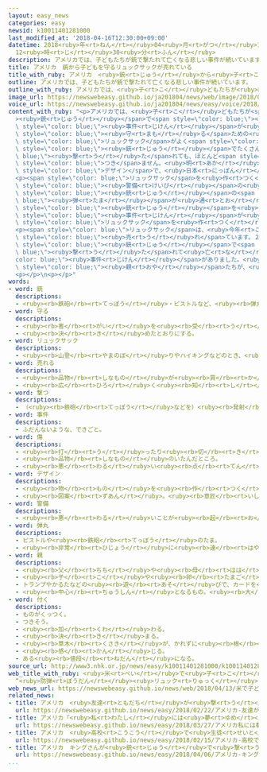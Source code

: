 ```yaml
---
layout: easy_news
categories: easy
newsid: k10011401281000
last_modified_at: '2018-04-16T12:30:00+09:00'
datetime: 2018<ruby>年<rt>ねん</rt></ruby>04<ruby>月<rt>がつ</rt></ruby>16<ruby>日<rt>にち</rt></ruby>
  12<ruby>時<rt>じ</rt></ruby>30<ruby>分<rt>ふん</rt></ruby>
description: アメリカでは、子どもたちが銃で撃たれて亡くなる悲しい事件が続いています。
title: アメリカ　銃から子どもを守るリュックサックが売れている
title_with_ruby: アメリカ　<ruby>銃<rt>じゅう</rt></ruby>から<ruby>子<rt>こ</rt></ruby>どもを<ruby>守<rt>まも</rt></ruby>るリュックサックが<ruby>売<rt>う</rt></ruby>れている
outline: アメリカでは、子どもたちが銃で撃たれて亡くなる悲しい事件が続いています。
outline_with_ruby: アメリカでは、<ruby>子<rt>こ</rt></ruby>どもたちが<ruby>銃<rt>じゅう</rt></ruby>で<ruby>撃<rt>う</rt></ruby>たれて<ruby>亡<rt>な</rt></ruby>くなる<ruby>悲<rt>かな</rt></ruby>しい<ruby>事件<rt>じけん</rt></ruby>が<ruby>続<rt>つづ</rt></ruby>いています。
image_url: https://newswebeasy.github.io/ja201804/news/web/image/2018/04/13/K10011401281_1804130841_1804130948_01_02.jpg
voice_url: https://newswebeasy.github.io/ja201804/news/easy/voice/2018/04/16/k10011401281000.mp4
content_with_ruby: "<p>アメリカでは、<ruby>子<rt>こ</rt></ruby>どもたちが<span style=\"color: blue;\"\
  ><ruby>銃<rt>じゅう</rt></ruby></span>で<span style=\"color: blue;\"><ruby>撃<rt>う</rt></ruby>た</span>れて<ruby>亡<rt>な</rt></ruby>くなる<ruby>悲<rt>かな</rt></ruby>しい<span\
  \ style=\"color: blue;\"><ruby>事件<rt>じけん</rt></ruby></span>が<ruby>続<rt>つづ</rt></ruby>いています。<ruby>最近<rt>さいきん</rt></ruby>、<ruby>子<rt>こ</rt></ruby>どもの<ruby>安全<rt>あんぜん</rt></ruby>を<span\
  \ style=\"color: blue;\"><ruby>守<rt>まも</rt></ruby>る</span>ための<ruby>特別<rt>とくべつ</rt></ruby>な<span\
  \ style=\"color: blue;\">リュックサック</span>がよく<span style=\"color: blue;\"><ruby>売<rt>う</rt></ruby>れ</span>ています。とても<ruby>丈夫<rt>じょうぶ</rt></ruby>で、<span\
  \ style=\"color: blue;\"><ruby>銃<rt>じゅう</rt></ruby></span>でたくさん<span style=\"color:\
  \ blue;\"><ruby>撃<rt>う</rt></ruby>た</span>れても、ほとんど<span style=\"color: blue;\"><ruby>傷<rt>きず</rt></ruby></span>が<span\
  \ style=\"color: blue;\">つき</span>ません。<ruby>明<rt>あか</rt></ruby>るい<ruby>色<rt>いろ</rt></ruby>のきれいな<span\
  \ style=\"color: blue;\">デザイン</span>で、<ruby>日本<rt>にっぽん</rt></ruby>のお<ruby>金<rt>かね</rt></ruby>で２<ruby>万<rt>まん</rt></ruby><ruby>円<rt>えん</rt></ruby>ぐらいで<ruby>売<rt>う</rt></ruby>っています。</p>\n\
  <p><span style=\"color: blue;\">リュックサック</span>を<ruby>作<rt>つく</rt></ruby>ったコロンビアの<ruby>会社<rt>かいしゃ</rt></ruby>は、<span\
  \ style=\"color: blue;\"><ruby>警備<rt>けいび</rt></ruby></span>の<ruby>人<rt>ひと</rt></ruby>のために<span\
  \ style=\"color: blue;\"><ruby>銃<rt>じゅう</rt></ruby></span>の<span style=\"color:\
  \ blue;\"><ruby>弾<rt>たま</rt></ruby></span>が<ruby>通<rt>とお</rt></ruby>らない<ruby>服<rt>ふく</rt></ruby>を<ruby>作<rt>つく</rt></ruby>っていました。アメリカで<span\
  \ style=\"color: blue;\"><ruby>銃<rt>じゅう</rt></ruby></span>を<ruby>使<rt>つか</rt></ruby>った<span\
  \ style=\"color: blue;\"><ruby>事件<rt>じけん</rt></ruby></span>が<ruby>多<rt>おお</rt></ruby>いため、５<ruby>年<rt>ねん</rt></ruby>ぐらい<ruby>前<rt>まえ</rt></ruby>から<span\
  \ style=\"color: blue;\">リュックサック</span>を<ruby>作<rt>つく</rt></ruby>るようになりました。</p>\n\
  <p><span style=\"color: blue;\">リュックサック</span>は、<ruby>今年<rt>ことし</rt></ruby>は<ruby>去年<rt>きょねん</rt></ruby>の<ruby>同<rt>おな</rt></ruby>じときの４<ruby>倍<rt>ばい</rt></ruby>も<span\
  \ style=\"color: blue;\"><ruby>売<rt>う</rt></ruby>れ</span>ています。２<ruby>月<rt>がつ</rt></ruby>にはフロリダ<ruby>州<rt>しゅう</rt></ruby>の<ruby>高校<rt>こうこう</rt></ruby>で<ruby>生徒<rt>せいと</rt></ruby>など１７<ruby>人<rt>にん</rt></ruby>が<span\
  \ style=\"color: blue;\"><ruby>銃<rt>じゅう</rt></ruby></span>で<span style=\"color:\
  \ blue;\"><ruby>撃<rt>う</rt></ruby>た</span>れて<ruby>亡<rt>な</rt></ruby>くなる<span style=\"\
  color: blue;\"><ruby>事件<rt>じけん</rt></ruby></span>がありました。<ruby>心配<rt>しんぱい</rt></ruby>したたくさんの<span\
  \ style=\"color: blue;\"><ruby>親<rt>おや</rt></ruby></span>たちが、<ruby>子<rt>こ</rt></ruby>どもの<ruby>安全<rt>あんぜん</rt></ruby>のために<ruby>買<rt>か</rt></ruby>っていると<ruby>会社<rt>かいしゃ</rt></ruby>は<ruby>考<rt>かんが</rt></ruby>えています。</p>\n\
  <p></p>\n<p></p>"
words:
- word: 銃
  descriptions:
  - <ruby><rb>鉄砲</rb><rt>てっぽう</rt></ruby>・ピストルなど、<ruby><rb>弾丸</rb><rt>だんがん</rt></ruby>をうつ<ruby><rb>武器</rb><rt>ぶき</rt></ruby>。
- word: 守る
  descriptions:
  - <ruby><rb>害</rb><rt>がい</rt></ruby>を<ruby><rb>受</rb><rt>う</rt></ruby>けないように、<ruby><rb>防</rb><rt>ふせ</rt></ruby>ぐ。
  - <ruby><rb>決</rb><rt>き</rt></ruby>めたとおりにする。
- word: リュックサック
  descriptions:
  - <ruby><rb>山登</rb><rt>やまのぼ</rt></ruby>りやハイキングなどのとき、<ruby><rb>食</rb><rt>た</rt></ruby>べ<ruby><rb>物</rb><rt>もの</rt></ruby>や<ruby><rb>着</rb><rt>き</rt></ruby>る<ruby><rb>物</rb><rt>もの</rt></ruby>などを<ruby><rb>入</rb><rt>い</rt></ruby>れて<ruby><rb>背負</rb><rt>せお</rt></ruby>うふくろ。リュック。
- word: 売れる
  descriptions:
  - <ruby><rb>品物</rb><rt>しなもの</rt></ruby>が<ruby><rb>買</rb><rt>か</rt></ruby>われる。
  - <ruby><rb>広</rb><rt>ひろ</rt></ruby>く<ruby><rb>知</rb><rt>し</rt></ruby>られる。
- word: 撃つ
  descriptions:
  - （<ruby><rb>鉄砲</rb><rt>てっぽう</rt></ruby>などを）<ruby><rb>発射</rb><rt>はっしゃ</rt></ruby>する。
- word: 事件
  descriptions:
  - ふだんないような、できごと。
- word: 傷
  descriptions:
  - <ruby><rb>打</rb><rt>う</rt></ruby>ったり<ruby><rb>切</rb><rt>き</rt></ruby>ったりして、<ruby><rb>皮膚</rb><rt>ひふ</rt></ruby>や<ruby><rb>肉</rb><rt>にく</rt></ruby>をいためたところ。
  - <ruby><rb>品物</rb><rt>しなもの</rt></ruby>のいたんだところ。
  - <ruby><rb>悪</rb><rt>わる</rt></ruby>い<ruby><rb>点</rb><rt>てん</rt></ruby>。<ruby><rb>欠点</rb><rt>けってん</rt></ruby>。
- word: デザイン
  descriptions:
  - <ruby><rb>物</rb><rt>もの</rt></ruby>を<ruby><rb>作</rb><rt>つく</rt></ruby>るときに、<ruby><rb>形</rb><rt>かたち</rt></ruby>や<ruby><rb>色</rb><rt>いろ</rt></ruby>などを<ruby><rb>工夫</rb><rt>くふう</rt></ruby>すること。
  - <ruby><rb>図案</rb><rt>ずあん</rt></ruby>。<ruby><rb>意匠</rb><rt>いしょう</rt></ruby>。
- word: 警備
  descriptions:
  - <ruby><rb>悪</rb><rt>わる</rt></ruby>いことが<ruby><rb>起</rb><rt>お</rt></ruby>こらないように、<ruby><rb>気</rb><rt>き</rt></ruby>をつけて<ruby><rb>守</rb><rt>まも</rt></ruby>ること。
- word: 弾丸
  descriptions:
  - ピストルや<ruby><rb>鉄砲</rb><rt>てっぽう</rt></ruby>のたま。
  - <ruby><rb>非常</rb><rt>ひじょう</rt></ruby>に<ruby><rb>速</rb><rt>はや</rt></ruby>いもののたとえ。
- word: 親
  descriptions:
  - <ruby><rb>父</rb><rt>ちち</rt></ruby>や<ruby><rb>母</rb><rt>はは</rt></ruby>。<ruby><rb>両親</rb><rt>りょうしん</rt></ruby>。
  - <ruby><rb>子</rb><rt>こ</rt></ruby>や<ruby><rb>卵</rb><rt>たまご</rt></ruby>をうんだもの。
  - トランプやかるたなどの<ruby><rb>遊</rb><rt>あそ</rt></ruby>びで、カードを<ruby><rb>配</rb><rt>くば</rt></ruby>る<ruby><rb>人</rb><rt>ひと</rt></ruby>。
  - <ruby><rb>中心</rb><rt>ちゅうしん</rt></ruby>となるもの。<ruby><rb>大</rb><rt>おお</rt></ruby>きいもの。
- word: 付く
  descriptions:
  - ものがくっつく。
  - つきそう。
  - <ruby><rb>加</rb><rt>くわ</rt></ruby>わる。
  - <ruby><rb>決</rb><rt>き</rt></ruby>まる。
  - <ruby><rb>草木</rb><rt>くさき</rt></ruby>が、かれずに<ruby><rb>根</rb><rt>ね</rt></ruby>をおろす。
  - <ruby><rb>感</rb><rt>かん</rt></ruby>じる。
  - ある<ruby><rb>値段</rb><rt>ねだん</rt></ruby>になる。
source_url: http://www3.nhk.or.jp/news/easy/k10011401281000/k10011401281000.html
web_title_with_ruby: <ruby>米<rt>べい</rt></ruby>で<ruby>子<rt>こ</rt></ruby>ども<ruby>向<rt>む</rt></ruby>け
  “<ruby>防弾<rt>ぼうだん</rt></ruby><ruby>リュック<rt>りゅっく</rt></ruby>” が<ruby>人気<rt>にんき</rt></ruby>
web_news_url: https://newswebeasy.github.io/news/web/2018/04/13/米で子ども向け-防弾リュック-が人気
related_news:
- title: アメリカ　<ruby>友達<rt>ともだち</rt></ruby>が<ruby>撃<rt>う</rt></ruby>たれた<ruby>高校生<rt>こうこうせい</rt></ruby>たち「<ruby>子<rt>こ</rt></ruby>どもを<ruby>守<rt>まも</rt></ruby>れ」
  url: https://newswebeasy.github.io/news/easy/2018/02/22/アメリカ-友達が撃たれた高校生たち子どもを守れ
- title: アメリカ「<ruby>私<rt>わたし</rt></ruby>には<ruby>夢<rt>ゆめ</rt></ruby>がある」<ruby>祖父<rt>そふ</rt></ruby>と<ruby>同<rt>おな</rt></ruby>じ<ruby>言葉<rt>ことば</rt></ruby>で<ruby>銃<rt>じゅう</rt></ruby>に<ruby>反対<rt>はんたい</rt></ruby>する
  url: https://newswebeasy.github.io/news/easy/2018/03/27/アメリカ私には夢がある祖父と同じ言葉で銃に反対する
- title: アメリカ　<ruby>高校<rt>こうこう</rt></ruby>で<ruby>生徒<rt>せいと</rt></ruby>などが<ruby>銃<rt>じゅう</rt></ruby>で<ruby>撃<rt>う</rt></ruby>たれて１７<ruby>人<rt>にん</rt></ruby>が<ruby>亡<rt>な</rt></ruby>くなる
  url: https://newswebeasy.github.io/news/easy/2018/02/15/アメリカ-高校で生徒などが銃で撃たれて17人が亡くなる
- title: アメリカ　キングさんが<ruby>銃<rt>じゅう</rt></ruby>で<ruby>撃<rt>う</rt></ruby>たれて<ruby>亡<rt>な</rt></ruby>くなってから５０<ruby>年<rt>ねん</rt></ruby>
  url: https://newswebeasy.github.io/news/easy/2018/04/06/アメリカ-キングさんが銃で撃たれて亡くなってから50年
...
```

